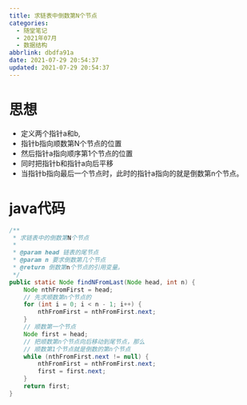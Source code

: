 ```yaml
---
title: 求链表中倒数第N个节点
categories:
  - 随堂笔记
  - 2021年07月
  - 数据结构
abbrlink: dbdfa91a
date: 2021-07-29 20:54:37
updated: 2021-07-29 20:54:37
---
```

# 思想
- 定义两个指针a和b,
- 指针b指向顺数第N个节点的位置
- 然后指针a指向顺序第1个节点的位置
- 同时把指针b和指针a向后平移
- 当指针b指向最后一个节点时，此时的指针a指向的就是倒数第n个节点。

# java代码
```java
/**
 * 求链表中的倒数第N个节点
 * 
 * @param head 链表的尾节点
 * @param n 要求倒数第几个节点
 * @return 倒数第n个节点的引用变量。
 */
public static Node findNFromLast(Node head, int n) {
    Node nthFromFirst = head;
    // 先求顺数第n个节点的
    for (int i = 0; i < n - 1; i++) {
        nthFromFirst = nthFromFirst.next;
    }
    // 顺数第一个节点
    Node first = head;
    // 把顺数第n个节点向后移动到尾节点，那么
    // 顺数第1个节点就是倒数的第n个节点
    while (nthFromFirst.next != null) {
        nthFromFirst = nthFromFirst.next;
        first = first.next;
    }
    return first;
}
```
